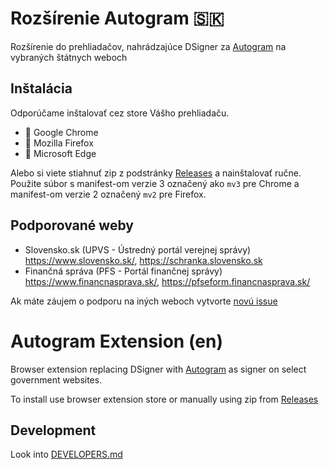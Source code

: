 # Rozšírenie Autogram 🇸🇰

Rozšírenie do prehliadačov, nahrádzajúce DSigner za [Autogram](https://github.com/slovensko-digital/autogram) na vybraných štátnych weboch

## Inštalácia

Odporúčame inštalovať cez store Vášho prehliadaču.

- 🐶 Google Chrome
- 🦊 Mozilla Firefox
- 🐠 Microsoft Edge

Alebo si viete stiahnuť zip z podstránky [Releases](https://github.com/slovensko-digital/autogram-extension/releases) a nainštalovať ručne. Použite súbor s manifest-om verzie 3 označený ako `mv3` pre Chrome a manifest-om verzie 2 označený `mv2` pre Firefox.

## Podporované weby

- Slovensko.sk (UPVS - Ústredný portál verejnej správy) https://www.slovensko.sk/, https://schranka.slovensko.sk
- Finančná správa (PFS - Portál finančnej správy) https://www.financnasprava.sk/, https://pfseform.financnasprava.sk/

Ak máte záujem o podporu na iných weboch vytvorte [novú issue](https://github.com/slovensko-digital/autogram-extension/issues/new)

# Autogram Extension (en)

Browser extension replacing DSigner with [Autogram](https://github.com/slovensko-digital/autogram) as signer on select government websites.

To install use browser extension store or manually using zip from [Releases](https://github.com/slovensko-digital/autogram-extension/releases)



## Development

Look into [DEVELOPERS.md](DEVELOPERS.md)

